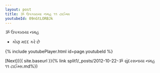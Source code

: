 ```yaml
---
layout: post
title: ૐ ઉપકારાયા નમહ ૧૧ ટાઈમ્સ
youtubeId: 09nGtLORBJk
---
```

 
 
 ૐ ઉપકારાયા નમહ  
 
 -  કોણ મદદ કરે છે 
 
  
 
  
 
 
 
 
 
 


{% include youtubePlayer.html id=page.youtubeId %}
 
[Next]({{ site.baseurl }}{% link  split1/_posts/2012-10-22-ૐ સુંદરસનાયા નમહ ૧૧ ટાઈમ્સ.md%})
 
